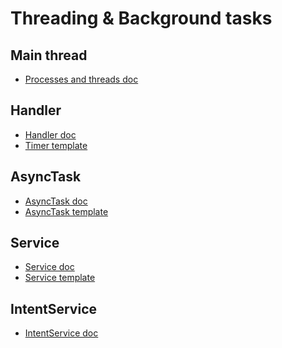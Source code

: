 Threading & Background tasks
============================


Main thread
-----------

- [Processes and threads doc](https://developer.android.com/guide/components/processes-and-threads.html)


Handler
-------

- [Handler doc](https://developer.android.com/reference/android/os/Handler.html)
- [Timer template](https://github.com/petrnohejl/Android-Templates-And-Utilities/blob/master/Src-Timer/java/fragment/ExampleFragment.java)


AsyncTask
---------

- [AsyncTask doc](https://developer.android.com/reference/android/os/AsyncTask.html)
- [AsyncTask template](https://github.com/petrnohejl/Android-Templates-And-Utilities/blob/master/Src-MVC-Fragment/java/task/LoadDataTask.java)


Service
-------

- [Service doc](https://developer.android.com/guide/components/services.html)
- [Service template](https://github.com/petrnohejl/Android-Templates-And-Utilities/tree/master/Src-Service/java/service)


IntentService
-------------

- [IntentService doc](https://developer.android.com/guide/components/services.html#ExtendingIntentService)
